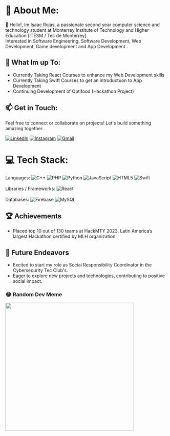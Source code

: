 
# 💫 About Me:
👋 Hello!, Im Isaac Rojas, a passionate second year computer science and technology student at Monterrey Institute of Technology and Higher Education [ITESM / Tec de Monterrey]<br>    Interested in Software Engineering, Software Development, Web Development, Game development and App Development .

## 🚀 What Im up To:
 - Currently Taking React Courses to enhance my Web Development skills
 - Currently Taking Swift Courses to get an introductuon to App Development
 - Continuing Development of Optifood (Hackathon Project)

## 📫 Get in Touch: 
Feel free to connect or collaborate on projects! Let's build something amazing together.

[![LinkedIn](https://img.shields.io/badge/LinkedIn-%230077B5.svg?logo=linkedin&logoColor=white)](https://linkedin.com/in/isaacrojassosa) 
[![Instagram](https://img.shields.io/badge/Instagram-%23E4405F.svg?logo=Instagram&logoColor=white)](https://instagram.com/isaacrs_481)
[![Gmail](https://img.shields.io/badge/Gmail-D14836?style=for-the-badge&logo=gmail&logoColor=white)](mailto:isaacrojassosa@gmail.com)
  
# 💻 Tech Stack:
Languages: ![C++](https://img.shields.io/badge/c++-%2300599C.svg?style=for-the-badge&logo=c%2B%2B&logoColor=white) ![PHP](https://img.shields.io/badge/php-%23777BB4.svg?style=for-the-badge&logo=php&logoColor=white) ![Python](https://img.shields.io/badge/python-3670A0?style=for-the-badge&logo=python&logoColor=ffdd54) ![JavaScript](https://img.shields.io/badge/javascript-%23323330.svg?style=for-the-badge&logo=javascript&logoColor=%23F7DF1E) ![HTML5](https://img.shields.io/badge/html5-%23E34F26.svg?style=for-the-badge&logo=html5&logoColor=white) ![Swift](https://img.shields.io/badge/swift-F54A2A?style=for-the-badge&logo=swift&logoColor=white) <br><br> 
Libraries / Frameworks: ![React](https://img.shields.io/badge/react-%2320232a.svg?style=for-the-badge&logo=react&logoColor=%2361DAFB) <br><br> 
Databases: ![Firebase](https://img.shields.io/badge/Firebase-039BE5?style=for-the-badge&logo=Firebase&logoColor=white) ![MySQL](https://img.shields.io/badge/mysql-%2300000f.svg?style=for-the-badge&logo=mysql&logoColor=white)

## 🏆 Achievements
-	Placed top 10 out of 130 teams at HackMTY 2023, Latin America’s largest Hackathon certified by MLH organization

## 🌱 Future Endeavors
- Excited to start my role as Social Responsibility Coordinator in the Cybersecurity Tec Club's.
- Eager to explore new projects and technologies, contributing to positive social impact.

### 😂 Random Dev Meme
<img src='https://randommeme-five.vercel.app/' style="height: 400px;"/>

<!-- Proudly created with GPRM ( https://gprm.itsvg.in ) -->
